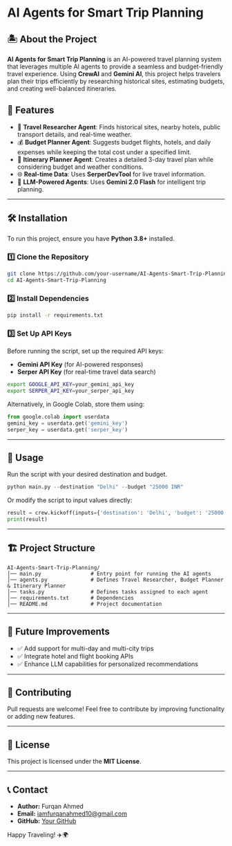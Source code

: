 # AI Agents for Smart Trip Planning

## 🏝️ About the Project
**AI Agents for Smart Trip Planning** is an AI-powered travel planning system that leverages multiple AI agents to provide a seamless and budget-friendly travel experience. Using **CrewAI** and **Gemini AI**, this project helps travelers plan their trips efficiently by researching historical sites, estimating budgets, and creating well-balanced itineraries.

## 🎯 Features
- 🔎 **Travel Researcher Agent**: Finds historical sites, nearby hotels, public transport details, and real-time weather.
- 💰 **Budget Planner Agent**: Suggests budget flights, hotels, and daily expenses while keeping the total cost under a specified limit.
- 📅 **Itinerary Planner Agent**: Creates a detailed 3-day travel plan while considering budget and weather conditions.
- 🌐 **Real-time Data**: Uses **SerperDevTool** for live travel information.
- 🤖 **LLM-Powered Agents**: Uses **Gemini 2.0 Flash** for intelligent trip planning.

---

## 🛠️ Installation
To run this project, ensure you have **Python 3.8+** installed.

### 1️⃣ Clone the Repository
```bash
git clone https://github.com/your-username/AI-Agents-Smart-Trip-Planning.git
cd AI-Agents-Smart-Trip-Planning
```

### 2️⃣ Install Dependencies
```bash
pip install -r requirements.txt
```

### 3️⃣ Set Up API Keys
Before running the script, set up the required API keys:

- **Gemini API Key** (for AI-powered responses)
- **Serper API Key** (for real-time travel data search)

```bash
export GOOGLE_API_KEY=your_gemini_api_key
export SERPER_API_KEY=your_serper_api_key
```

Alternatively, in Google Colab, store them using:
```python
from google.colab import userdata
gemini_key = userdata.get('gemini_key')
serper_key = userdata.get('serper_key')
```

---

## 🚀 Usage
Run the script with your desired destination and budget.
```python
python main.py --destination "Delhi" --budget "25000 INR"
```

Or modify the script to input values directly:
```python
result = crew.kickoff(inputs={'destination': 'Delhi', 'budget': '25000 INR'})
print(result)
```

---

## 🏗️ Project Structure
```
AI-Agents-Smart-Trip-Planning/
│── main.py                # Entry point for running the AI agents
│── agents.py              # Defines Travel Researcher, Budget Planner & Itinerary Planner
│── tasks.py               # Defines tasks assigned to each agent
│── requirements.txt       # Dependencies
│── README.md              # Project documentation
```

---

## 📌 Future Improvements
- ✅ Add support for multi-day and multi-city trips
- ✅ Integrate hotel and flight booking APIs
- ✅ Enhance LLM capabilities for personalized recommendations

---

## 🤝 Contributing
Pull requests are welcome! Feel free to contribute by improving functionality or adding new features.

---

## 📜 License
This project is licensed under the **MIT License**.

---

## 📞 Contact
- **Author:** Furqan Ahmed  
- **Email:** iamfurqanahmed10@gmail.com  
- **GitHub:** [Your GitHub](https://github.com/FurqanOp)  

Happy Traveling! ✈️🌍

